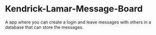 # Kendrick-Lamar-Message-Board
A app where you can create a login and leave messages with others in a database that can store the messages.
